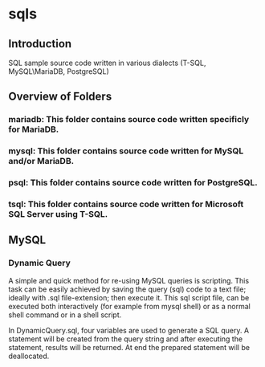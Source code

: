 # sqls

## Introduction
SQL sample source code written in various dialects (T-SQL, MySQL\MariaDB, PostgreSQL)

## Overview of Folders
### **mariadb**: This folder contains source code written specificly for MariaDB.
### **mysql**: This folder contains source code written for MySQL and/or MariaDB.
### **psql**: This folder contains source code written for PostgreSQL.
### **tsql**: This folder contains source code written for Microsoft SQL Server using T-SQL.

## MySQL
### Dynamic Query
A simple and quick method for re-using MySQL queries is scripting. This task can be easily achieved by saving the query (sql) code to a text file; ideally with .sql file-extension; then execute it. This sql script file, can be executed both interactively (for example from mysql shell) or as a normal shell command or in a shell script.

In DynamicQuery.sql, four variables are used to generate a SQL query. A statement will be created from the query string and after executing the statement, results will be returned. At end the prepared statement will be deallocated.